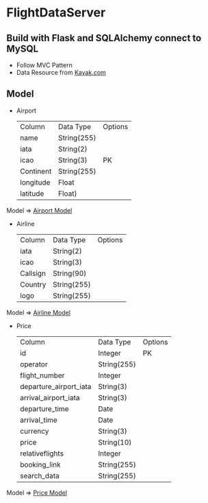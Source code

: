 # FlightDataServer
## Build with Flask and SQLAlchemy connect to MySQL
- Follow MVC Pattern
- Data Resource from [Kayak.com](https://github.com/kococo-code/FlightDataCrwaler)
## Model 
- Airport
  <table>
    <tr>
      <td>Column</td>
      <td>Data Type</td>
      <td>Options</td>
    </tr>
    <tr>
      <td>name</td>
      <td>String(255)</td>
      <td></td>
    </tr>
    <tr>
      <td>iata</td>
      <td>String(2)</td>
      <td></td>
    </tr>
    <tr>
      <td>icao</td>
      <td>String(3)</td>
      <td>PK</td>
    </tr>
    <tr>
      <td>Continent</td>
      <td>String(255)</td>
      <td></td>
    </tr>
    <tr>
      <td>longitude</td>
      <td>Float</td>
      <td></td>
    </tr>
    <tr>
      <td>latitude</td>
      <td>Float)</td>
      <td></td>
    </tr>
  </table>
  
Model => [Airport Model](https://github.com/kococo-code/FlightDataServer/blob/master/model/airport_model.py)

- Airline
  <table>
    <tr>
      <td>Column</td>
      <td>Data Type</td>
      <td>Options</td>
    </tr>
    <tr>
      <td>iata</td>
      <td>String(2)</td>
      <td></td>
    </tr>
    <tr>
      <td>icao</td>
      <td>String(3)</td>
      <td></td>
    </tr>
    <tr>
      <td>Callsign</td>
      <td>String(90)</td>
      <td></td>
    </tr>
    <tr>
      <td>Country</td>
      <td>String(255)</td>
      <td></td>
    </tr>
    <tr>
      <td>logo</td>
      <td>String(255)</td>
      <td></td>
    </tr>
  </table>
Model => [Airline Model](https://github.com/kococo-code/FlightDataServer/blob/master/model/airline_model.py)

- Price

  <table>
      <tr>
        <td>Column</td>
        <td>Data Type</td>
        <td>Options</td>
      </tr>
      <tr>
        <td>id</td>
        <td>Integer</td>
        <td>PK</td>
      </tr>
      <tr>
        <td>operator</td>
        <td>String(255)</td>
        <td></td>
      </tr>
      <tr>
        <td>flight_number</td>
        <td>Integer</td>
        <td></td>
      </tr>
       <tr>
        <td>departure_airport_iata</td>
        <td>String(3)</td>
        <td></td>
      </tr>
      <tr>
        <td>arrival_airport_iata</td>
        <td>String(3)</td>
        <td></td>
      </tr>
      <tr>
        <td>departure_time</td>
        <td>Date</td>
        <td></td>
      </tr>
      <tr>
        <td>arrival_time</td>
        <td>Date</td>
        <td></td>
      </tr>
       <tr>
        <td>currency</td>
        <td>String(3)</td>
        <td></td>
      </tr>
      <tr>
        <td>price</td>
        <td>String(10)</td>
        <td></td>
      </tr>
      <tr>
        <td>relativeflights</td>
        <td>Integer</td>
        <td></td>
      </tr>
      <tr>
        <td>booking_link</td>
        <td>String(255)</td>
        <td></td>
      </tr>
      <tr>
        <td>search_data</td>
        <td>String(255)</td>
        <td></td>
      </tr>
      </tr>

    </table>

Model => [Price Model](https://github.com/kococo-code/FlightDataServer/blob/master/model/prices_model.py)
